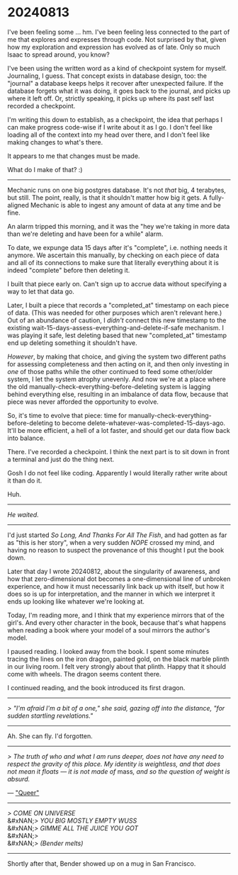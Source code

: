 # 20240813

I've been feeling some ... hm. I've been feeling less connected to the part of me that explores and expresses through code. Not surprised by that, given how my exploration and expression has evolved as of late. Only so much Isaac to spread around, you know?

I've been using the written word as a kind of checkpoint system for myself. Journaling, I guess. That concept exists in database design, too: the "journal" a database keeps helps it recover after unexpected failure. If the database forgets what it was doing, it goes back to the journal, and picks up where it left off. Or, strictly speaking, it picks up where its past self last recorded a checkpoint.

I'm writing this down to establish, as a checkpoint, the idea that perhaps I can make progress code-wise if I write about it as I go. I don't feel like loading all of the context into my head over there, and I don't feel like making changes to what's there.

It appears to me that changes must be made.

What do I make of that? :)

***

Mechanic runs on one big postgres database. It's not _that_ big, 4 terabytes, but still. The point, really, is that it shouldn't matter how big it gets. A fully-aligned Mechanic is able to ingest any amount of data at any time and be fine.

An alarm tripped this morning, and it was the "hey we're taking in more data than we're deleting and have been for a while" alarm.

To date, we expunge data 15 days after it's "complete", i.e. nothing needs it anymore. We ascertain this manually, by checking on each piece of data and all of its connections to make sure that literally everything about it is indeed "complete" before then deleting it.

I built that piece early on. Can't sign up to accrue data without specifying a way to let that data go.

Later, I built a piece that records a "completed\_at" timestamp on each piece of data. (This was needed for other purposes which aren't relevant here.) Out of an abundance of caution, I _didn't_ connect this new timestamp to the existing wait-15-days-assess-everything-and-delete-if-safe mechanism. I was playing it safe, lest deleting based that new "completed\_at" timestamp end up deleting something it shouldn't have.

_However_, by making that choice, and giving the system two different paths for assessing completeness and then acting on it, and then only investing in _one_ of those paths while the other continued to feed some other/older system, I let the system atrophy unevenly. And now we're at a place where the old manually-check-everything-before-deleting system is lagging behind everything else, resulting in an imbalance of data flow, because that piece was never afforded the opportunity to evolve.

So, it's time to evolve that piece: time for manually-check-everything-before-deleting to become delete-whatever-was-completed-15-days-ago. It'll be more efficient, a hell of a lot faster, and should get our data flow back into balance.

There. I've recorded a checkpoint. I think the next part is to sit down in front a terminal and just do the thing next.

Gosh I do not feel like coding. Apparently I would literally rather write about it than do it.

Huh.

***

_He waited._

***

I'd just started _So Long, And Thanks For All The Fish_, and had gotten as far as "this is her story", when a very sudden _NOPE_ crossed my mind, and having no reason to suspect the provenance of this thought I put the book down.

Later that day I wrote 20240812, about the singularity of awareness, and how that zero-dimensional dot becomes a one-dimensional line of unbroken experience, and how it must necessarily link back up with itself, but how it does so is up for interpretation, and the manner in which we interpret it ends up looking like whatever we're looking at.

Today, I'm reading more, and I think that my experience mirrors that of the girl's. And every other character in the book, because that's what happens when reading a book where your model of a soul mirrors the author's model.

I paused reading. I looked away from the book. I spent some minutes tracing the lines on the iron dragon, painted gold, on the black marble plinth in our living room. I felt very strongly about that plinth. Happy that it should come with wheels. The dragon seems content there.

I continued reading, and the book introduced its first dragon.

***

_> "I'm afraid I'm a bit of a one," she said, gazing off into the distance, "for sudden startling revelations."_

***

Ah. She can fly. I'd forgotten.

***

_> The truth of who and what I am runs deeper, does not have any need to respect the gravity of this place. My identity is weightless, and that does not mean it floats — it is not made of_ mas&#x73;_, and so the question of weight is absurd._

— ["Queer"](../../2021/07/02.md)

***

_> COME ON UNIVERSE_\
&#xNAN;_> YOU BIG MOSTLY EMPTY WUSS_\
&#xNAN;_> GIMME ALL THE JUICE YOU GOT_\
&#xNAN;_>_\
&#xNAN;_> (Bender melts)_

***

Shortly after that, Bender showed up on a mug in San Francisco.
